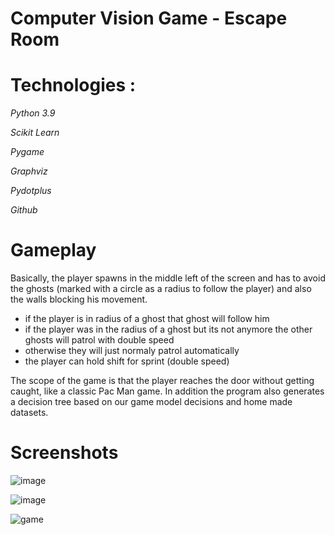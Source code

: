 # Computer Vision Game - Escape Room 

# Technologies :

*Python 3.9*

*Scikit Learn*

*Pygame*

*Graphviz*

*Pydotplus*

*Github*

# Gameplay 

  Basically, the player spawns in the middle left of the screen and has to avoid the ghosts (marked with a circle as a radius to follow the player) and also the walls blocking his movement.
  - if the player is in radius of a ghost that ghost will follow him
  - if the player was in the radius of a ghost but its not anymore the other ghosts will patrol with double speed
  - otherwise they will just normaly patrol automatically
  - the player can hold shift for sprint (double speed)

  The scope of the game is that the player reaches the door without getting caught, like a classic Pac Man game. In addition the program also generates a decision tree based on our game model decisions and home made datasets. 
  
# Screenshots

![image](https://user-images.githubusercontent.com/57600322/135754572-d56da573-c2e8-4b23-aa0a-8805da6fd9ba.png)


![image](https://user-images.githubusercontent.com/57600322/135754624-d0b0ee17-224d-4980-b039-0df12acbe006.png)


![game](https://user-images.githubusercontent.com/57600322/135754635-d49d603d-1ccf-4d34-9c81-269aec9febe0.png)

